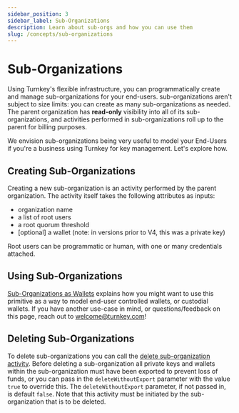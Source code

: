 ```yaml
---
sidebar_position: 3
sidebar_label: Sub-Organizations
description: Learn about sub-orgs and how you can use them
slug: /concepts/sub-organizations
---
```


# Sub-Organizations

Using Turnkey's flexible infrastructure, you can programmatically create and manage sub-organizations for your end-users. sub-organizations aren't subject to size limits: you can create as many sub-organizations as needed. The parent organization has **read-only** visibility into all of its sub-organizations, and activities performed in sub-organizations roll up to the parent for billing purposes.

We envision sub-organizations being very useful to model your End-Users if you're a business using Turnkey for key management. Let's explore how.

## Creating Sub-Organizations

Creating a new sub-organization is an activity performed by the parent organization. The activity itself takes the following attributes as inputs:

- organization name
- a list of root users
- a root quorum threshold
- [optional] a wallet (note: in versions prior to V4, this was a private key)

Root users can be programmatic or human, with one or many credentials attached.

## Using Sub-Organizations

[Sub-Organizations as Wallets](/embedded-wallets/sub-organizations-as-wallets) explains how you might want to use this primitive as a way to model end-user controlled wallets, or custodial wallets. If you have another use-case in mind, or questions/feedback on this page, reach out to [welcome@turnkey.com](mailto:welcome@turnkey.com)!

## Deleting Sub-Organizations

To delete sub-organizations you can call the [delete sub-organization activity](https://docs.turnkey.com/api#tag/Organizations/operation/DeleteSubOrganization). Before deleting a sub-organization all private keys and wallets within the sub-organization must have been exported to prevent loss of funds, or you can pass in the `deleteWithoutExport` parameter with the value `true` to override this. The `deleteWithoutExport` parameter, if not passed in, is default `false`. Note that this activity must be initiated by the sub-organization that is to be deleted.

